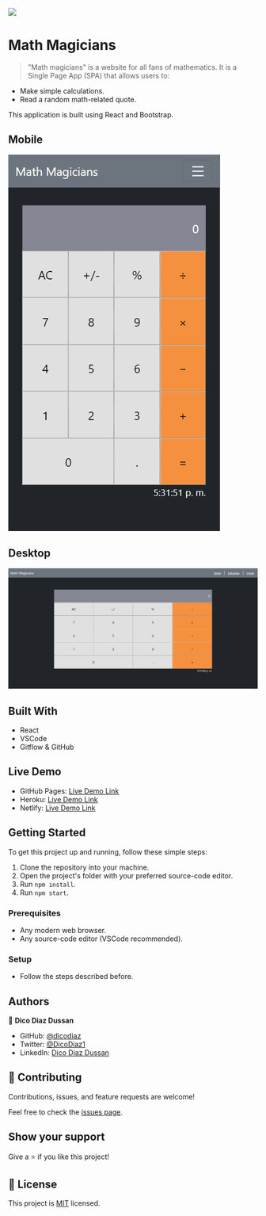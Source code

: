 ![](https://img.shields.io/badge/Microverse-blueviolet)

# Math Magicians

> "Math magicians" is a website for all fans of mathematics. It is a Single Page App (SPA) that allows users to:

- Make simple calculations.
- Read a random math-related quote.

This application is built using React and Bootstrap.

## Mobile

![screenshot](./app_screenshot.png)

## Desktop

![screenshot](./app_screenshot-2.png)

## Built With

- React
- VSCode
- Gitflow & GitHub

## Live Demo

- GitHub Pages: [Live Demo Link](https://dicodiaz.me/math-magicians/)
- Heroku: [Live Demo Link](https://dicodiaz-math-magicians.herokuapp.com)
- Netlify: [Live Demo Link](https://61805e8fa842d91e645189db--clever-bartik-92b10d.netlify.app)

## Getting Started

To get this project up and running, follow these simple steps:

1. Clone the repository into your machine.
2. Open the project's folder with your preferred source-code editor.
3. Run `npm install`.
4. Run `npm start`.

### Prerequisites

- Any modern web browser.
- Any source-code editor (VSCode recommended).

### Setup

- Follow the steps described before.

## Authors

👤 **Dico Diaz Dussan**

- GitHub: [@dicodiaz](https://github.com/dicodiaz)
- Twitter: [@DicoDiaz1](https://twitter.com/DicoDiaz1)
- LinkedIn: [Dico Diaz Dussan](https://www.linkedin.com/in/dico-diaz-dussan-476106a6/)

## 🤝 Contributing

Contributions, issues, and feature requests are welcome!

Feel free to check the [issues page](https://github.com/mustabbas/TvMovies/issues).

## Show your support

Give a ⭐️ if you like this project!

## 📝 License

This project is [MIT](./MIT.md) licensed.
